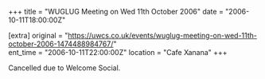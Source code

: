 +++
title = "WUGLUG Meeting on Wed 11th October 2006"
date = "2006-10-11T18:00:00Z"

[extra]
original = "https://uwcs.co.uk/events/wuglug-meeting-on-wed-11th-october-2006-1474488984767/"    
ent_time = "2006-10-11T22:00:00Z"
location = "Cafe Xanana"
+++

Cancelled due to Welcome Social.

